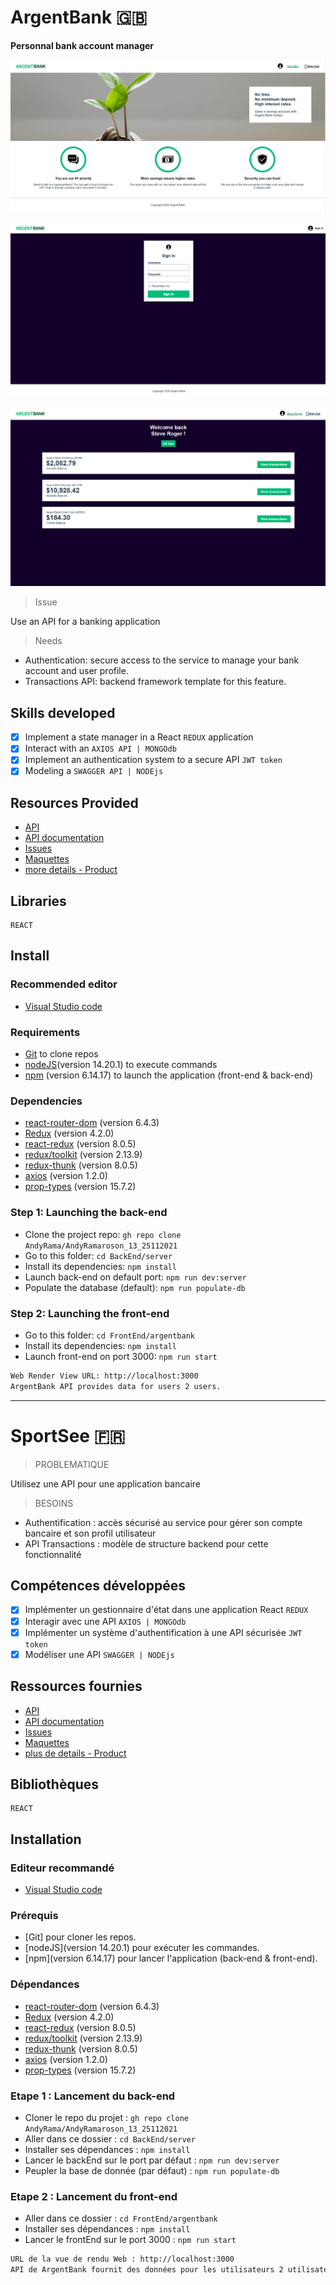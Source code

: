 # ArgentBank 🇬🇧

**Personnal bank account manager**

<kbd>![dashboard](./ArgentBank_2.png)</kbd>

<kbd>![dashboard](./ArgentBank_3.png)</kbd>

<kbd>![dashboard](./ArgentBank_1.png)</kbd>

> Issue

Use an API for a banking application

> Needs

- Authentication: secure access to the service to manage your bank account and user profile.
- Transactions API: backend framework template for this feature.

## Skills developed

- [x] Implement a state manager in a React `REDUX` application
- [x] Interact with an `AXIOS API | MONGOdb`
- [x] Implement an authentication system to a secure API `JWT token`
- [x] Modeling a `SWAGGER API | NODEjs`

## Resources Provided

* [API](https://github.com/OpenClassrooms-Student-Center/Project-10-Bank-API)
* [API documentation](http://localhost:3001/api-docs/)
* [Issues](https://github.com/OpenClassrooms-Student-Center/Project-10-Bank-API/tree/master/.github/ISSUE_TEMPLATE)
* [Maquettes](https://github.com/AndyRama/AndyRamaroson_13_25112021/tree/master/FrontEnd/designs/wireframes)
* [more details - Product](https://github.com/AndyRama/AndyRamaroson_13_25112021/blob/master/README.md)

## Libraries

    REACT

## Install

### Recommended editor

* [Visual Studio code](https://code.visualstudio.com/)

### Requirements

* [Git](https://git-scm.com/) to clone repos
* [nodeJS](https://nodejs.org/fr/)(version 14.20.1) to execute commands
* [npm](https://www.npmjs.com/) (version 6.14.17) to launch the application (front-end & back-end)

### Dependencies

*  [react-router-dom](https://reactrouter.com/web/guides/quick-start) (version 6.4.3)
*  [Redux](https://redux.js.org/introduction/getting-started) (version 4.2.0)
*  [react-redux](https://react-redux.js.org/introduction/getting-started) (version 8.0.5)
*  [redux/toolkit](https://redux-toolkit.js.org/introduction/getting-started) (version 2.13.9)
*  [redux-thunk](https://redux.js.org/usage/writing-logic-thunks) (version 8.0.5)
*  [axios](https://www.npmjs.com/package/axios) (version 1.2.0)
*  [prop-types](https://www.npmjs.com/package/prop-types) (version 15.7.2)

### Step 1: Launching the back-end

- Clone the project repo: `gh repo clone AndyRama/AndyRamaroson_13_25112021`
- Go to this folder: `cd BackEnd/server`
- Install its dependencies: `npm install`
- Launch back-end on default port: `npm run dev:server`
- Populate the database (default): `npm run populate-db`

### Step 2: Launching the front-end

- Go to this folder: `cd FrontEnd/argentbank`
- Install its dependencies: `npm install`
- Launch front-end on port 3000: `npm run start`

```bash
Web Render View URL: http://localhost:3000
ArgentBank API provides data for users 2 users.
```

--------------------------------------------------

# SportSee 🇫🇷

> PROBLEMATIQUE

Utilisez une API pour une application bancaire

> BESOINS

- Authentification : accès sécurisé au service pour gérer son compte bancaire et son profil utilisateur
- API Transactions : modèle de structure backend pour cette fonctionnalité

## Compétences développées

- [x] Implémenter un gestionnaire d'état dans une application React `REDUX`
- [x] Interagir avec une API `AXIOS | MONGOdb`
- [x] Implémenter un système d'authentification à une API sécurisée `JWT token`
- [x] Modéliser une API `SWAGGER | NODEjs`

## Ressources fournies

* [API](https://github.com/OpenClassrooms-Student-Center/Project-10-Bank-API)
* [API documentation](http://localhost:3001/api-docs/)
* [Issues](https://github.com/OpenClassrooms-Student-Center/Project-10-Bank-API/tree/master/.github/ISSUE_TEMPLATE)
* [Maquettes](https://github.com/AndyRama/AndyRamaroson_13_25112021/tree/master/FrontEnd/designs/wireframes)
* [plus de details - Product](https://github.com/AndyRama/AndyRamaroson_13_25112021/blob/master/README.md)

## Bibliothèques

    REACT

## Installation

### Editeur recommandé

* [Visual Studio code](https://code.visualstudio.com/)

### Prérequis

* [Git] pour cloner les repos.
* [nodeJS](version 14.20.1) pour exécuter les commandes.
* [npm](version 6.14.17) pour lancer l'application (back-end & front-end).

### Dépendances

*  [react-router-dom](https://reactrouter.com/web/guides/quick-start) (version 6.4.3)
*  [Redux](https://redux.js.org/introduction/getting-started) (version 4.2.0)
*  [react-redux](https://react-redux.js.org/introduction/getting-started) (version 8.0.5)
*  [redux/toolkit](https://redux-toolkit.js.org/introduction/getting-started) (version 2.13.9)
*  [redux-thunk](https://redux.js.org/usage/writing-logic-thunks) (version 8.0.5)
*  [axios](https://www.npmjs.com/package/axios) (version 1.2.0)
*  [prop-types](https://www.npmjs.com/package/prop-types) (version 15.7.2)

### Etape 1 : Lancement du back-end 

- Cloner le repo du projet : `gh repo clone AndyRama/AndyRamaroson_13_25112021`
- Aller dans ce dossier : `cd BackEnd/server`
- Installer ses dépendances : `npm install`
- Lancer le backEnd sur le port par défaut : `npm run dev:server`
- Peupler la base de donnée (par défaut) : `npm run populate-db`

### Etape 2 : Lancement du front-end 

- Aller dans ce dossier : `cd FrontEnd/argentbank `
- Installer ses dépendances : `npm install`
- Lancer le frontEnd sur le port 3000 : `npm run start`

```bash
URL de la vue de rendu Web : http://localhost:3000
API de ArgentBank fournit des données pour les utilisateurs 2 utilisateurs.
```
